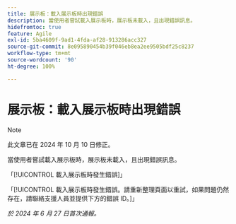 ```yaml
---
title: 展示板：載入展示板時出現錯誤
description: 當使用者嘗試載入展示板時，展示板未載入，且出現錯誤訊息。
hidefromtoc: true
feature: Agile
exl-id: 5ba4609f-9ad1-4fda-af28-913286acc327
source-git-commit: 8e095890454b39f046eb8ea2ee9505bdf25c8237
workflow-type: tm+mt
source-wordcount: '90'
ht-degree: 100%

---
```


# 展示板：載入展示板時出現錯誤

>[!NOTE]
>
>此文章已在 2024 年 10 月 10 日修正。

當使用者嘗試載入展示板時，展示板未載入，且出現錯誤訊息。

「[!UICONTROL 載入展示板時發生錯誤]」

「[!UICONTROL 載入展示板時發生錯誤。請重新整理頁面以重試，如果問題仍然存在，請聯絡支援人員並提供下方的錯誤 ID。]」

_於 2024 年 6 月 27 日首次通報。_
